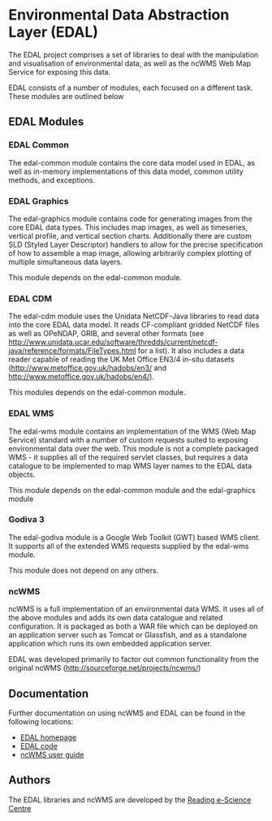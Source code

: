 Environmental Data Abstraction Layer (EDAL)
===========================================

The EDAL project comprises a set of libraries to deal with the manipulation and visualisation of environmental data, as well as the ncWMS Web Map Service for exposing this data.

EDAL consists of a number of modules, each focused on a different task.  These modules are outlined below

EDAL Modules
------------

### EDAL Common
The edal-common module contains the core data model used in EDAL, as well as in-memory implementations of this data model, common utility methods, and exceptions.

### EDAL Graphics
The edal-graphics module contains code for generating images from the core EDAL data types.  This includes map images, as well as timeseries, vertical profile, and vertical section charts.  Additionally there are custom SLD (Styled Layer Descriptor) handlers to allow for the precise specification of how to assemble a map image, allowing arbitrarily complex plotting of multiple simultaneous data layers.

This module depends on the edal-common module.

### EDAL CDM
The edal-cdm module uses the Unidata NetCDF-Java libraries to read data into the core EDAL data model.  It reads CF-compliant gridded NetCDF files as well as OPeNDAP, GRIB, and several other formats (see http://www.unidata.ucar.edu/software/thredds/current/netcdf-java/reference/formats/FileTypes.html for a list).  It also includes a data reader capable of reading the UK Met Office EN3/4 in-situ datasets (http://www.metoffice.gov.uk/hadobs/en3/ and http://www.metoffice.gov.uk/hadobs/en4/).

This modules depends on the edal-common module.

### EDAL WMS
The edal-wms module contains an implementation of the WMS (Web Map Service) standard with a number of custom requests suited to exposing environmental data over the web.  This module is not a complete packaged WMS - it supplies all of the required servlet classes, but requires a data catalogue to be implemented to map WMS layer names to the EDAL data objects.

This module depends on the edal-common module and the edal-graphics module

### Godiva 3
The edal-godiva module is a Google Web Toolkit (GWT) based WMS client.  It supports all of the extended WMS requests supplied by the edal-wms module.

This module does not depend on any others.

### ncWMS
ncWMS is a full implementation of an environmental data WMS.  It uses all of the above modules and adds its own data catalogue and related configuration.  It is packaged as both a WAR file which can be deployed on an application server such as Tomcat or Glassfish, and as a standalone application which runs its own embedded application server.

EDAL was developed primarily to factor out common functionality from the original ncWMS (http://sourceforge.net/projects/ncwms/)

Documentation
-------------
Further documentation on using ncWMS and EDAL can be found in the following locations:
* [EDAL homepage](http://reading-escience-centre.github.io/edal-java/)
* [EDAL code](https://github.com/Reading-eScience-Centre/edal-java)
* [ncWMS user guide](http://reading-escience-centre.github.io/edal-java/ncWMS_user_guide.html)

Authors
-------
The EDAL libraries and ncWMS are developed by the [Reading e-Science Centre](http://www.resc.reading.ac.uk)

